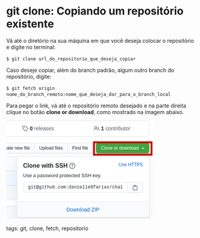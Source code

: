 # git clone: Copiando um repositório existente

Vá até o diretório na sua máquina em que você deseja colocar o repositório e digite no terminal:

```
$ git clone url_do_repositorio_que_deseja_copiar
```

Caso deseje copiar, além do branch padrão, algum outro branch do repositório, digite:

```
$ git fetch origin nome_do_branch_remoto:nome_que_deseja_dar_para_o_branch_local
```

Para pegar o link, vá até o repositório remoto desejado e na parte direita clique no botão **clone or download**, como mostrado na imagem abaixo.

![clone or download](img/p0023-0.png)

tags: git, clone, fetch, repositorio
